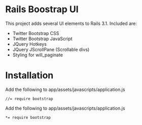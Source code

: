 # Rails Boostrap UI

This project adds several UI elements to Rails 3.1.  Included are:

* Twitter Bootstrap CSS
* Twitter Bootstrap JavaScript
* JQuery Hotkeys
* JQuery JScrollPane (Scrollable divs)
* Styling for will_paginate

# Installation

Add the following to app/assets/javascripts/application.js

    //= require bootstrap

Add the following to app/assets/javascripts/application.js

    *= require bootstrap
